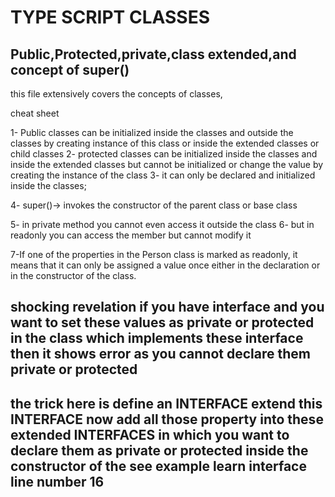 # TYPE SCRIPT CLASSES

## Public,Protected,private,class extended,and concept of super()

this file extensively covers the concepts of classes,

cheat sheet

1- Public classes can be initialized inside the classes and outside the classes by creating instance of this class or inside the extended classes or child classes
2- protected classes can be initialized inside the classes and inside the extended classes but cannot be initialized or change the value by creating the instance of the class
3- it can only be declared and initialized inside the classes;

4- super()-> invokes the constructor of the parent class or base class

5- in private method you cannot even access it outside the class
6- but in readonly you can access the member but cannot modify it

 7-If one of the properties in the Person class is marked as readonly, it means that it can only be assigned a value once either in the declaration or in the constructor of the class. 

 ## shocking revelation if you have interface and you want to set these values as private or protected in the class which implements these interface then it shows error as you cannot declare them private or protected 
 ## the trick here is define an INTERFACE extend this INTERFACE now add all those property into these extended INTERFACES in which you want to declare them as private or protected inside the constructor of the see example learn interface line number 16